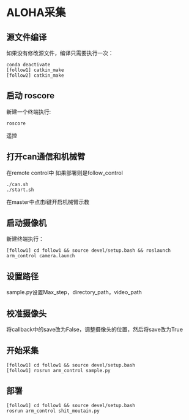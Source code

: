 
# ALOHA采集
## 源文件编译

如果没有修改源文件，编译只需要执行一次：

```shell
conda deactivate
[follow1] catkin_make
[follow2] catkin_make
```
## 启动 roscore
新建一个终端执行:

```shell
roscore
```
遥控
## 打开can通信和机械臂
在remote control中 如果部署则是follow_control
```shell
./can.sh
./start.sh
```
在master中点击i键开启机械臂示教

## 启动摄像机

新建终端执行：
```shell
[follow1] cd follow1 && source devel/setup.bash && roslaunch arm_control camera.launch
```

## 设置路径
sample.py设置Max_step，directory_path，video_path

## 校准摄像头
将callback中的save改为False，调整摄像头的位置，然后将save改为True

## 开始采集

```shell
[follow1] cd follow1 && source devel/setup.bash
[follow1] rosrun arm_control sample.py
```

## 部署
```shell
[follow1] cd follow1 && source devel/setup.bash 
rosrun arm_control shit_moutain.py
```


